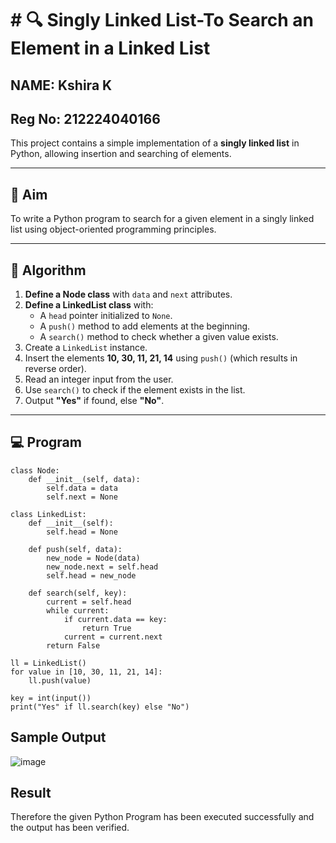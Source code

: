 # # 🔍 Singly Linked List-To Search an Element in a Linked List
## NAME: Kshira K
## Reg No: 212224040166
This project contains a simple implementation of a **singly linked list** in Python, allowing insertion and searching of elements.

---

## 🎯 Aim

To write a Python program to search for a given element in a singly linked list using object-oriented programming principles.

---

## 🧠 Algorithm

1. **Define a Node class** with `data` and `next` attributes.
2. **Define a LinkedList class** with:
   - A `head` pointer initialized to `None`.
   - A `push()` method to add elements at the beginning.
   - A `search()` method to check whether a given value exists.
3. Create a `LinkedList` instance.
4. Insert the elements **10, 30, 11, 21, 14** using `push()` (which results in reverse order).
5. Read an integer input from the user.
6. Use `search()` to check if the element exists in the list.
7. Output **"Yes"** if found, else **"No"**.

---

## 💻 Program
```
class Node:
    def __init__(self, data):
        self.data = data
        self.next = None

class LinkedList:
    def __init__(self):
        self.head = None

    def push(self, data):
        new_node = Node(data)
        new_node.next = self.head
        self.head = new_node

    def search(self, key):
        current = self.head
        while current:
            if current.data == key:
                return True
            current = current.next
        return False

ll = LinkedList()
for value in [10, 30, 11, 21, 14]:
    ll.push(value)

key = int(input())
print("Yes" if ll.search(key) else "No")
```
## Sample Output
![image](https://github.com/user-attachments/assets/2dbf8203-e5a1-458f-9578-5543d87ac66e)

## Result
Therefore the given Python Program has been executed successfully and the output has been verified.
